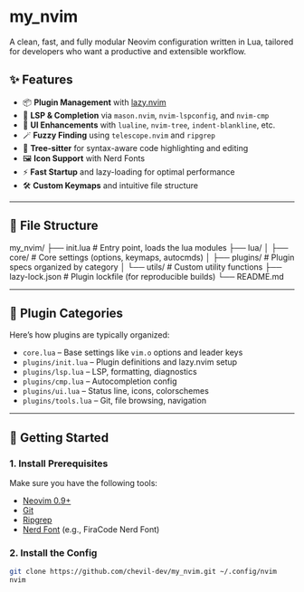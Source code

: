 # my_nvim

A clean, fast, and fully modular Neovim configuration written in Lua, tailored for developers who want a productive and extensible workflow.

## ✨ Features

- 📦 **Plugin Management** with [lazy.nvim](https://github.com/folke/lazy.nvim)
- 🧠 **LSP & Completion** via `mason.nvim`, `nvim-lspconfig`, and `nvim-cmp`
- 🎨 **UI Enhancements** with `lualine`, `nvim-tree`, `indent-blankline`, etc.
- 🪄 **Fuzzy Finding** using `telescope.nvim` and `ripgrep`
- 🧪 **Tree-sitter** for syntax-aware code highlighting and editing
- 🖼️ **Icon Support** with Nerd Fonts
- ⚡ **Fast Startup** and lazy-loading for optimal performance
- 🛠️ **Custom Keymaps** and intuitive file structure

---

## 📁 File Structure

my_nvim/
├── init.lua # Entry point, loads the lua modules
├── lua/
│ ├── core/ # Core settings (options, keymaps, autocmds)
│ ├── plugins/ # Plugin specs organized by category
│ └── utils/ # Custom utility functions
├── lazy-lock.json # Plugin lockfile (for reproducible builds)
└── README.md


---

## 🧩 Plugin Categories

Here’s how plugins are typically organized:

- `core.lua` – Base settings like `vim.o` options and leader keys
- `plugins/init.lua` – Plugin definitions and lazy.nvim setup
- `plugins/lsp.lua` – LSP, formatting, diagnostics
- `plugins/cmp.lua` – Autocompletion config
- `plugins/ui.lua` – Status line, icons, colorschemes
- `plugins/tools.lua` – Git, file browsing, navigation

---

## 🚀 Getting Started

### 1. Install Prerequisites

Make sure you have the following tools:

- [Neovim 0.9+](https://github.com/neovim/neovim/releases)
- [Git](https://git-scm.com/)
- [Ripgrep](https://github.com/BurntSushi/ripgrep)
- [Nerd Font](https://www.nerdfonts.com/) (e.g., FiraCode Nerd Font)

### 2. Install the Config

```bash
git clone https://github.com/chevil-dev/my_nvim.git ~/.config/nvim
nvim
